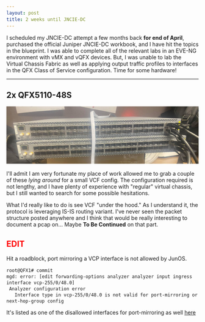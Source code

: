 ```yaml
---
layout: post
title: 2 weeks until JNCIE-DC 
--- 
```


I scheduled my JNCIE-DC attempt a few months back **for end of April**, purchased the official Juniper JNCIE-DC workbook, and I have hit the topics in the blueprint. I was able to complete all of the relevant labs in an EVE-NG environment with vMX and vQFX devices. But, I was unable to lab the Virtual Chassis Fabric as well as applying output traffic profiles to interfaces in the QFX Class of Service configuration. Time for some hardware! 

---

## 2x QFX5110-48S 
<a href="/images/VCF.png" target="_blank"> <img src="/images/VCF.png"/></a>

I'll admit I am very fortunate my place of work allowed me to grab a couple of these *lying around* for a small VCF config. The configuration required is not lengthy, and I have plenty of experience with "regular" virtual chassis, but I still wanted to search for some possible hesitations. 

What I'd really like to do is see VCF "under the hood." As I understand it, the protocol is leveraging IS-IS routing variant. I've never seen the packet structure posted anywhere and I think that would be really interesting to document a pcap on... Maybe **To Be Continued** on that part.


## <span style="color:red">EDIT</span>

 Hit a roadblock, port mirroring a VCP interface is not allowed by JunOS. 

 ```
root@QFX1# commit 
mgd: error: [edit forwarding-options analyzer analyzer input ingress interface vcp-255/0/48.0]
  Analyzer configuration error
    Interface type in vcp-255/0/48.0 is not valid for port-mirroring or next-hop-group config
 ```

It's listed as one of the disallowed interfaces for port-mirroring as well <a href="https://www.juniper.net/documentation/en_US/release-independent/nce/topics/concept/port-mirroring-conf-guideline.html">here </a>

